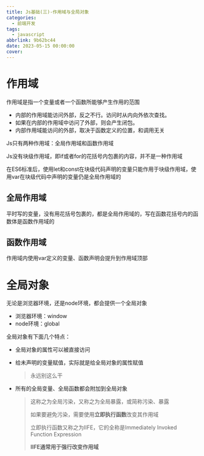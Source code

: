 ```yaml
---
title: Js基础(三)-作用域与全局对象
categories:
  - 前端开发
tags:
  - javascript
abbrlink: 9b62bc44
date: 2023-05-15 00:00:00
cover:
---
```


# 作用域

作用域是指一个变量或者一个函数所能够产生作用的范围

- 内部的作用域能访问外部，反之不行。访问时从内向外依次查找。
- 如果在内部的作用域中访问了外部，则会产生闭包。
- 内部作用域能访问的外部，取决于函数定义的位置，和调用无关

Js只有两种作用域：全局作用域和函数作用域

Js没有块级作用域，即if或者for的花括号内包裹的内容，并不是一种作用域

在ES6标准后，使用let和const在块级代码声明的变量只能作用于块级作用域，使用var在块级代码中声明的变量仍是全局作用域的

## 全局作用域

平时写的变量，没有用花括号包裹的，都是全局作用域的，写在函数花括号内的函数体是函数作用域的

## 函数作用域

作用域内使用var定义的变量、函数声明会提升到作用域顶部

# 全局对象

无论是浏览器环境，还是node环境，都会提供一个全局对象

- 浏览器环境：window
- node环境：global

全局对象有下面几个特点：

- 全局对象的属性可以被直接访问

- 给未声明的变量赋值，实际就是给全局对象的属性赋值

  > 永远别这么干

- 所有的全局变量、全局函数都会附加到全局对象

  > 这称之为全局污染，又称之为全局暴露，或简称污染、暴露
  >
  > 如果要避免污染，需要使用**立即执行函数**改变其作用域
  >
  > 立即执行函数又称之为IIFE，它的全称是Immediately Invoked Function Expression
  >
  > **IIFE通常用于强行改变作用域**